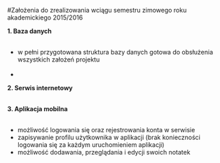 #Założenia do zrealizowania wciągu semestru zimowego roku akademickiego 2015/2016

<b>1. Baza danych</b><br /><br />
  
  - w pełni przygotowana struktura bazy danych gotowa do obsłużenia wszystkich założeń projektu<br /><br />
  - 
<b>2. Serwis internetowy</b><br /><br />

<b>3. Aplikacja mobilna </b><br /><br />
  - możliwość logowania się oraz rejestrowania konta w serwisie<br />
  - zapisywanie profilu użytkownika w aplikacji (brak konieczności logowania się za każdym uruchomieniem aplikacji)<br />
  - możliwość dodawania, przeglądania i edycji swoich notatek<br />


